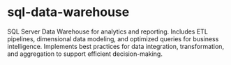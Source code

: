 # sql-data-warehouse
SQL Server Data Warehouse for analytics and reporting. Includes ETL pipelines, dimensional data modeling, and optimized queries for business intelligence. Implements best practices for data integration, transformation, and aggregation to support efficient decision-making.
